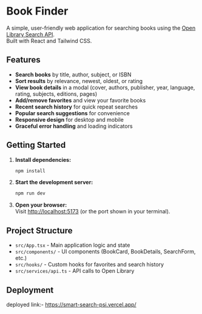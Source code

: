 # Book Finder

A simple, user-friendly web application for searching books using the [Open Library Search API](https://openlibrary.org/dev/docs/api/search).  
Built with React and Tailwind CSS.

## Features

- **Search books** by title, author, subject, or ISBN
- **Sort results** by relevance, newest, oldest, or rating
- **View book details** in a modal (cover, authors, publisher, year, language, rating, subjects, editions, pages)
- **Add/remove favorites** and view your favorite books
- **Recent search history** for quick repeat searches
- **Popular search suggestions** for convenience
- **Responsive design** for desktop and mobile
- **Graceful error handling** and loading indicators

## Getting Started

1. **Install dependencies:**
   ```sh
   npm install
   ```

2. **Start the development server:**
   ```sh
   npm run dev
   ```

3. **Open your browser:**  
   Visit [http://localhost:5173](http://localhost:5173) (or the port shown in your terminal).

## Project Structure

- `src/App.tsx` - Main application logic and state
- `src/components/` - UI components (BookCard, BookDetails, SearchForm, etc.)
- `src/hooks/` - Custom hooks for favorites and search history
- `src/services/api.ts` - API calls to Open Library

## Deployment
deployed link:- https://smart-search-psi.vercel.app/
